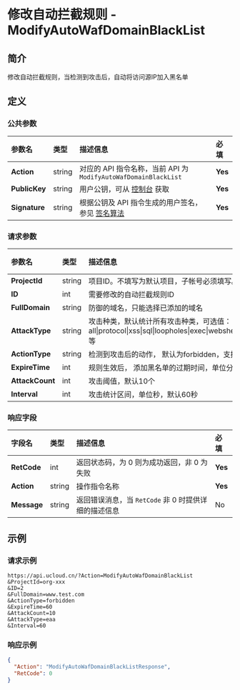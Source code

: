 # 修改自动拦截规则 - ModifyAutoWafDomainBlackList

## 简介

修改自动拦截规则，当检测到攻击后，自动将访问源IP加入黑名单









## 定义

### 公共参数

| 参数名 | 类型 | 描述信息 | 必填 |
|:---|:---|:---|:---|
| **Action**     | string  | 对应的 API 指令名称，当前 API 为 `ModifyAutoWafDomainBlackList`                        | **Yes** |
| **PublicKey**  | string  | 用户公钥，可从 [控制台](https://console.ucloud.cn/uapi/apikey) 获取                                             | **Yes** |
| **Signature**  | string  | 根据公钥及 API 指令生成的用户签名，参见 [签名算法](api/summary/signature.md)  | **Yes** |

### 请求参数

| 参数名 | 类型 | 描述信息 | 必填 |
|:---|:---|:---|:---|
| **ProjectId** | string | 项目ID。不填写为默认项目，子帐号必须填写。 请参考[GetProjectList接口](https://docs.ucloud.cn/api/summary/get_project_list) |No|
| **ID** | int | 需要修改的自动拦截规则ID |**Yes**|
| **FullDomain** | string | 防御的域名，只能选择已添加的域名 |**Yes**|
| **AttackType** | string | 攻击种类，默认统计所有攻击种类，可选值：all\|protocol\|xss\|sql\|loopholes\|exec\|webshell\|eaa\|infoleak\|scan\|cc\|other等 |No|
| **ActionType** | string | 检测到攻击后的动作， 默认为forbidden，支持captcha |No|
| **ExpireTime** | int | 规则生效后， 添加黑名单的过期时间，单位分钟， 0 长期有效，默认60分钟 |No|
| **AttackCount** | int | 攻击阈值，默认10个 |No|
| **Interval** | int | 攻击统计区间，单位秒，默认60秒 |No|

### 响应字段

| 字段名 | 类型 | 描述信息 | 必填 |
|:---|:---|:---|:---|
| **RetCode** | int | 返回状态码，为 0 则为成功返回，非 0 为失败 |**Yes**|
| **Action** | string | 操作指令名称 |**Yes**|
| **Message** | string | 返回错误消息，当 `RetCode` 非 0 时提供详细的描述信息 |No|




## 示例

### 请求示例
    
```
https://api.ucloud.cn/?Action=ModifyAutoWafDomainBlackList
&ProjectId=org-xxx
&ID=2
&FullDomain=www.test.com
&ActionType=forbidden
&ExpireTime=60
&AttackCount=10
&AttackType=eaa
&Interval=60
```

### 响应示例
    
```json
{
  "Action": "ModifyAutoWafDomainBlackListResponse",
  "RetCode": 0
}
```






